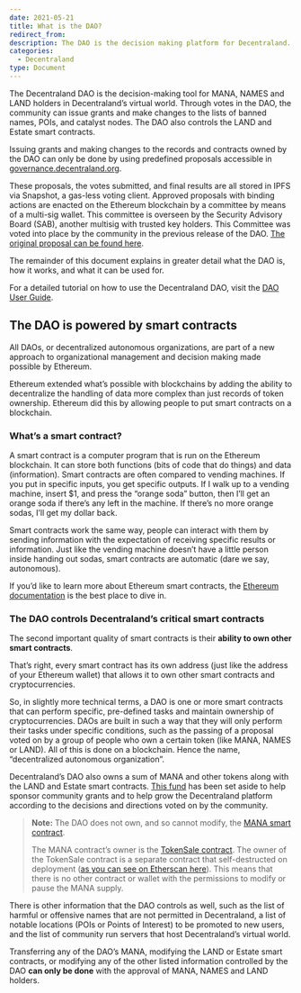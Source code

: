 ```yaml
---
date: 2021-05-21
title: What is the DAO?
redirect_from:
description: The DAO is the decision making platform for Decentraland.
categories:
  - Decentraland
type: Document
---
```


The Decentraland DAO is the decision-making tool for MANA, NAMES and LAND holders in Decentraland’s virtual world. Through votes in the DAO, the community can issue grants and make changes to the lists of banned names, POIs, and catalyst nodes. The DAO also controls the LAND and Estate smart contracts.

Issuing grants and making changes to the records and contracts owned by the DAO can only be done by using predefined proposals accessible in [governance.decentraland.org](https://governance.decentraland.org). 

These proposals, the votes submitted, and final results are all stored in IPFS via Snapshot, a gas-less voting client. Approved proposals with binding actions are enacted on the Ethereum blockchain by a committee by means of a multi-sig wallet. This committee is overseen by the Security Advisory Board (SAB), another multisig with trusted key holders. This Committee was voted into place by the community in the previous release of the DAO. [The original proposal can be found here](https://forum.decentraland.org/t/proposal-for-a-more-accessible-and-affordable-dao/450).

The remainder of this document explains in greater detail what the DAO is, how it works, and what it can be used for.

For a detailed tutorial on how to use the Decentraland DAO, visit the [DAO User Guide](/general/DAO/2021-05-21-dao-userguide).

## The DAO is powered by smart contracts

All DAOs, or decentralized autonomous organizations, are part of a new approach to organizational management and decision making made possible by Ethereum.

Ethereum extended what’s possible with blockchains by adding the ability to decentralize the handling of data more complex than just records of token ownership. Ethereum did this by allowing people to put smart contracts on a blockchain.

### What’s a smart contract?

A smart contract is a computer program that is run on the Ethereum blockchain. It can store both functions (bits of code that do things) and data (information). Smart contracts are often compared to vending machines. If you put in specific inputs, you get specific outputs. If I walk up to a vending machine, insert $1, and press the “orange soda” button, then I’ll get an orange soda if there’s any left in the machine. If there’s no more orange sodas, I’ll get my dollar back.

Smart contracts work the same way, people can interact with them by sending information with the expectation of receiving specific results or information. Just like the vending machine doesn’t have a little person inside handing out sodas, smart contracts are automatic (dare we say, autonomous).

If you’d like to learn more about Ethereum smart contracts, the [Ethereum documentation](https://ethereum.org/en/developers/docs/smart-contracts/) is the best place to dive in.

### The DAO controls Decentraland’s critical smart contracts

The second important quality of smart contracts is their **ability to own other smart contracts**. 

That’s right, every smart contract has its own address (just like the address of your Ethereum wallet) that allows it to own other smart contracts and cryptocurrencies.

So, in slightly more technical terms, a DAO is one or more smart contracts that can perform specific, pre-defined tasks and maintain ownership of cryptocurrencies. DAOs are built in such a way that they will only perform their tasks under specific conditions, such as the passing of a proposal voted on by a group of people who own a certain token (like MANA, NAMES or LAND). All of this is done on a blockchain. Hence the name, “decentralized autonomous organization”. 

Decentraland’s DAO also owns a sum of MANA and other tokens along with the LAND and Estate smart contracts. [This fund](https://governance.decentraland.org/transparency/) has been set aside to help sponsor community grants and to help grow the Decentraland platform according to the decisions and directions voted on by the community.

>**Note:**
>The DAO does not own, and so cannot modify, the [MANA smart contract](https://etherscan.io/address/0x0f5d2fb29fb7d3cfee444a200298f468908cc942#readContract). 
>
>The MANA contract’s owner is the [TokenSale contract](https://etherscan.io/address/0xa66d83716c7cfe425b44d0f7ef92de263468fb3d#readContract). The owner of the TokenSale contract is a separate contract that self-destructed on deployment ([as you can see on Etherscan here](https://etherscan.io/address/0xdf861993edbe95bafbfa7760838f8ebbd5afda9f)). This means that there is no other contract or wallet with the permissions to modify or pause the MANA supply.

There is other information that the DAO controls as well, such as the list of harmful or offensive names that are not permitted in Decentraland, a list of notable locations (POIs or Points of Interest) to be promoted to new users, and the list of community run servers that host Decentraland’s virtual world.

Transferring any of the DAO’s MANA, modifying the LAND or Estate smart contracts, or modifying any of the other listed information controlled by the DAO **can only be done** with the approval of MANA, NAMES and LAND holders.
